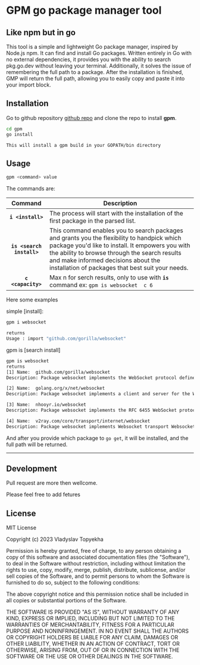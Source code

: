 # GPM go package manager tool

## Like npm but in go

This tool is a simple and lightweight Go package manager, inspired by Node.js npm. It can find and install Go packages. Written entirely in Go with no external dependencies, it provides you with the ability to search pkg.go.dev without leaving your terminal. Additionally, it solves the issue of remembering the full path to a package. After the installation is finished, GMP will return the full path, allowing you to easily copy and paste it into your import block.

## Installation

Go to github repository [github repo](https://github.com/vladevelops/gpm) and clone the repo to install **gpm**.

```bash
cd gpm
go install
```

    This will install a gpm build in your GOPATH/bin directory

## Usage

```bash
gpm <command> value

```

The commands are:

|          Command          | Description                                                                                                                                                                                                                                                                                 |
| :-----------------------: | ------------------------------------------------------------------------------------------------------------------------------------------------------------------------------------------------------------------------------------------------------------------------------------------- |
|     **`i <install>`**     | The process will start with the installation of the first package in the parsed list.                                                                                                                                                                                                       |
| **`is <search install>`** | This command enables you to search packages and grants you the flexibility to handpick which package you'd like to install. It empowers you with the ability to browse through the search results and make informed decisions about the installation of packages that best suit your needs. |
|    **`c <capacity>`**     | Max n for serch results, only to use with **`is`** command ex: `gpm is websocket  c 6`                                                                                                                                                                                                      |

Here some examples

simple [install]:

```bash
gpm i websocket

returns
Usage : import "github.com/gorilla/websocket"
```

gpm is [search install]

```bash
gpm is websocket
returns
[1] Name:  github.com/gorilla/websocket
Description: Package websocket implements the WebSocket protocol defined in RFC 6455.

[2] Name:  golang.org/x/net/websocket
Description: Package websocket implements a client and server for the WebSocket protocol as specified in RFC 6455.

[3] Name:  nhooyr.io/websocket
Description: Package websocket implements the RFC 6455 WebSocket protocol.

[4] Name:  v2ray.com/core/transport/internet/websocket
Description: Package websocket implements Websocket transport Websocket transport implements an HTTP(S) compliable, surveillance proof transport method with plausible deniability.
```

And after you provide which package to `go get`, it will be installed, and the full path will be returned.

---

## Development

Pull request are more then wellcome.

Please feel free to add fetures

## License

MIT License

Copyright (c) 2023 Vladyslav Topyekha

Permission is hereby granted, free of charge, to any person obtaining a copy
of this software and associated documentation files (the "Software"), to deal
in the Software without restriction, including without limitation the rights
to use, copy, modify, merge, publish, distribute, sublicense, and/or sell
copies of the Software, and to permit persons to whom the Software is
furnished to do so, subject to the following conditions:

The above copyright notice and this permission notice shall be included in all
copies or substantial portions of the Software.

THE SOFTWARE IS PROVIDED "AS IS", WITHOUT WARRANTY OF ANY KIND, EXPRESS OR
IMPLIED, INCLUDING BUT NOT LIMITED TO THE WARRANTIES OF MERCHANTABILITY,
FITNESS FOR A PARTICULAR PURPOSE AND NONINFRINGEMENT. IN NO EVENT SHALL THE
AUTHORS OR COPYRIGHT HOLDERS BE LIABLE FOR ANY CLAIM, DAMAGES OR OTHER
LIABILITY, WHETHER IN AN ACTION OF CONTRACT, TORT OR OTHERWISE, ARISING FROM,
OUT OF OR IN CONNECTION WITH THE SOFTWARE OR THE USE OR OTHER DEALINGS IN THE
SOFTWARE.
